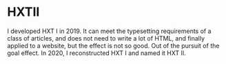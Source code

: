 # HXTII
I developed HXT I in 2019. It can meet the typesetting requirements of a class of articles, and does not need to write a lot of HTML, and finally applied to a website, but the effect is not so good. Out of the pursuit of the goal effect. In 2020, I reconstructed HXT I and named it HXT II.
